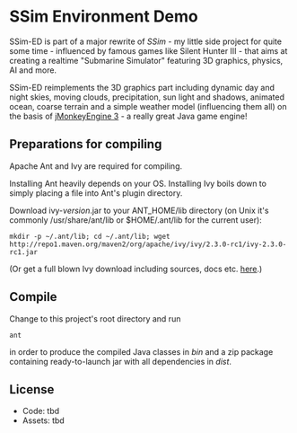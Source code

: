 SSim Environment Demo
=====================

SSim-ED is part of a major rewrite of *SSim* - my little side project for quite some time - influenced by famous games like Silent Hunter III - that aims at creating a realtime "Submarine Simulator" featuring 3D graphics, physics, AI and more.

SSim-ED reimplements the 3D graphics part including dynamic day and night skies, moving clouds, precipitation, sun light and shadows, animated ocean, coarse terrain and a simple weather model (influencing them all) on the basis of [jMonkeyEngine 3](http://jmonkeyengine.org/) - a really great Java game engine!

## Preparations for compiling

Apache Ant and Ivy  are required for compiling.

Installing Ant heavily depends on your OS. Installing Ivy boils down to simply placing a file into Ant's plugin directory.

Download ivy-*version*.jar to your ANT_HOME/lib directory (on Unix it's commonly /usr/share/ant/lib or $HOME/.ant/lib for the current user):

    mkdir -p ~/.ant/lib; cd ~/.ant/lib; wget http://repo1.maven.org/maven2/org/apache/ivy/ivy/2.3.0-rc1/ivy-2.3.0-rc1.jar

(Or get a full blown Ivy download including sources, docs etc. [here](https://ant.apache.org/ivy/download.html).)

## Compile

Change to this project's root directory and run

	ant

in order to produce the compiled Java classes in *bin* and a zip package containing ready-to-launch jar with all dependencies in *dist*.

## License

* Code: tbd
* Assets: tbd
